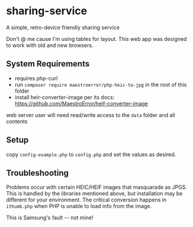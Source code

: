 # sharing-service

A simple, retro-device friendly sharing service

Don't @ me cause I'm using tables for layout. This web app was designed to work with old and new browsers.

## System Requirements

- requires php-curl
- run `composer require maestroerror/php-heic-to-jpg` in the root of this folder
- install heir-converter-image per its docs: https://github.com/MaestroError/heif-converter-image

web server user will need read/write access to the `data` folder and all contents

## Setup

copy `config-example.php` to `config.php` and set the values as desired.

## Troubleshooting

Problems occur with certain HEIC/HEIF images that masquarade as JPGS. This is handled by the libraries mentioned above, but installation may be different for your environment. The critical conversion happens in `ithumb.php` when PHP is unable to load info from the image.

This is Samsung's fault -- not mine!